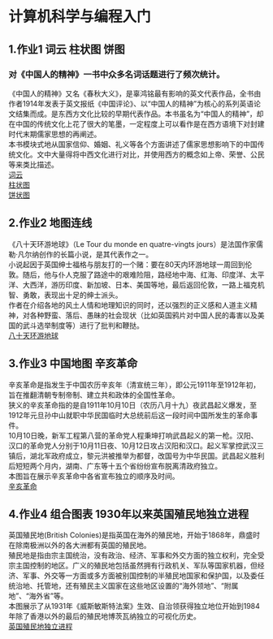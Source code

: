 # 计算机科学与编程入门
## 1.作业1 词云 柱状图 饼图 
### 对《中国人的精神》一书中众多名词话题进行了频次统计。  
《中国人的精神》又名《春秋大义》，是辜鸿铭最有影响的英文代表作品，全书由作者1914年发表于英文报纸《中国评论》、以“中国人的精神”为核心的系列英语论文结集而成。是东西方文化比较的早期代表作品。本书虽名为“中国人的精神”，却在中国的传统文化上花了很大的笔墨，一定程度上可以看作是在西方语境下对封建时代末期儒家思想的再阐述。  
本书模块式地从国家信仰、婚姻、礼义等各个方面讲述了儒家思想影响下的中国传统文化。文中大量得将中西文化进行对比，并使用西方的概念如上帝、荣誉、公民等来类比描述。  
[词云](http://fushu-execution.github.io/词云.html)  
[柱状图](http://fushu-execution.github.io/柱状图.html)  
[饼状图](http://fushu-execution.github.io/饼状图.html)  
## 2.作业2 地图连线
《八十天环游地球》（Le Tour du monde en quatre-vingts jours）是法国作家儒勒·凡尔纳创作的长篇小说，是其代表作之一。  
小说起因于英国绅士福格与朋友打的一个赌：要在80天内环游地球一周回到伦敦。随后，他与仆人克服了路途中的艰难险阻，路经地中海、红海、印度洋、太平洋、大西洋，游历印度、新加坡、日本、美国等地，最后返回伦敦，一路上福克机智、勇敢，表现出十足的绅士派头。  
作者在介绍各地的风土人情和地理知识的同时，还以强烈的正义感和人道主义精神，对各种野蛮、落后、愚昧的社会现状（比如英国鸦片对中国人民的毒害以及美国的武斗选举制度等）进行了批判和鞭挞。  
[八十天环游地球](http://fushu-execution.github.io/八十天环游地球.html)
## 3.作业3 中国地图 辛亥革命
辛亥革命是指发生于中国农历辛亥年（清宣统三年），即公元1911年至1912年初，旨在推翻清朝专制帝制、建立共和政体的全国性革命。  
狭义的辛亥革命指的是自1911年10月10日（农历八月十九）夜武昌起义爆发，至1912年元旦孙中山就职中华民国临时大总统前后这一段时间中国所发生的革命事件。  
10月10日晚，新军工程第八营的革命党人程秉坤打响武昌起义的第一枪。汉阳、汉口的革命党人分别于10月11日夜、10月12日攻占汉阳和汉口。起义军掌控武汉三镇后，湖北军政府成立，黎元洪被推举为都督，改国号为中华民国。武昌起义胜利后短短两个月内，湖南、广东等十五个省纷纷宣布脱离清政府独立。  
本图旨在展示辛亥革命中各省宣布独立的顺序及时间。  
[辛亥革命](http://fushu-execution.github.io/辛亥革命.html)
## 4.作业4 组合图表 1930年以来英国殖民地独立进程
英国殖民地(British Colonies)是指英国在海外的殖民地，开始于1868年，鼎盛时在除南极洲以外的各大洲都有英国的殖民地。  
殖民地是指由宗主国统治，没有政治、经济、军事和外交方面的独立权利，完全受宗主国控制的地区。广义的殖民地包括虽然拥有行政机关、军队等国家机器，但经济、军事、外交等一方面或多方面被别国控制的半殖民地国家和保护国，以及委任统治地、托管地，还有殖民主义国家在这些地区设置的“海外领地”、“附属地”、“海外省”等。  
本图展示了从1931年《威斯敏斯特法案》生效、自治领获得独立地位开始到1984年除了香港以外的最后的殖民地博茨瓦纳独立的可视化历史。  
[英国殖民地独立进程](http://fushu-execution.github.io/组合图表.html)
